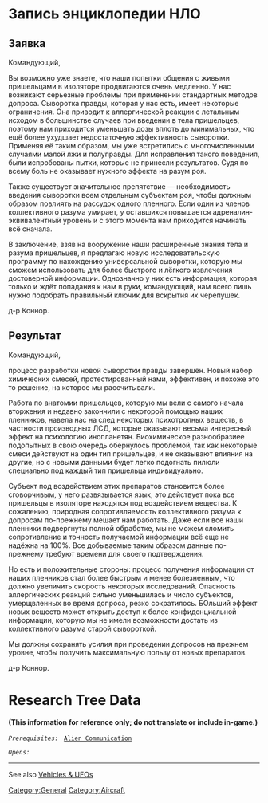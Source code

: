 # Запись энциклопедии НЛО

## Заявка

Командующий,

Вы возможно уже знаете, что наши попытки общения с живыми пришельцами в
изоляторе продвигаются очень медленно. У нас возникают серьезные
проблемы при применении стандартных методов допроса. Сыворотка правды,
которая у нас есть, имеет некоторые ограничения. Она приводит к
аллергической реакции с летальным исходом в большинстве случаев при
введении в тела пришельцев, поэтому нам приходится уменьшать дозы вплоть
до минимальных, что ещё более ухудшает недостаточную эффективность
сыворотки. Применяя её таким образом, мы уже встретились с
многочисленными случаями малой лжи и полуправды. Для исправления такого
поведения, были испробованы пытки, которые не принесли результатов. Судя
по всему боль не оказывает нужного эффекта на разум роя.

Также существует значительное препятствие — необходимость введения
сыворотки всем отдельным субъектам роя, чтобы должным образом повлиять
на рассудок одного пленного. Если один из членов коллективного разума
умирает, у оставшихся повышается адреналин-эквивалентный уровень и с
этого момента нам приходится начинать всё сначала.

В заключение, взяв на вооружение наши расширенные знания тела и разума
пришельцев, я предлагаю новую исследовательскую программу по нахождению
универсальной сыворотки, которую мы сможем использовать для более
быстрого и лёгкого извлечения достоверной информации. Однозначно у них
есть информация, которая только и ждёт попадания к нам в руки,
командующий, нам всего лишь нужно подобрать правильный ключик для
вскрытия их черепушек.

д-р Коннор.

## Результат

Командующий,

процесс разработки новой сыворотки правды завершён. Новый набор
химических смесей, протестированный нами, эффективен, и похоже это то
решение, на которое мы рассчитывали.

Работа по анатомии пришельцев, которую мы вели с самого начала вторжения
и недавно закончили с некоторой помощью наших пленников, навела нас на
след некоторых психотропных веществ, в частности производных ЛСД,
которые оказывают весьма интересный эффект на психологию инопланетян.
Биохимическое разнообразиее подопытных в свою очередь обернулось
проблемой, так как некоторые смеси действуют на один тип пришельцев, и
не оказывают влияния на другие, но с новыми данными будет легко
подогнать пилюли специально под каждый тип пришельца индивидуально.

Субъект под воздействием этих препаратов становится более сговорчивым, у
него развязывается язык, это действует пока все пришельцы в изоляторе
находятся под воздействием вещества. К сожалению, природная
сопротивляемость коллективного разума к допросам по-прежнему мешает нам
работать. Даже если все наши пленники подвергнуты полной обработке, мы
не можем сломить сопротивление и точность получаемой информации всё еще
не надёжна на 100%. Все добываемые таким образом данные по-прежнему
требуют времени для своего подтверждения.

Но есть и положительные стороны: процесс получения информации от наших
пленников стал более быстрым и менее болезненным, что должно увеличить
скорость некоторых исследований. Опасность аллергических реакций сильно
уменьшилась и число субъектов, умерщвленных во время допроса, резко
сократилось. БОльший эффект новых веществ может открыть доступ к более
конфиденциальной информации, которую мы не имели возможности достать из
коллективного разума старой сывороткой.

Мы должны сохранять усилия при проведении допросов на прежнем уровне,
чтобы получить максимальную пользу от новых препаратов.

д-р Коннор.

# Research Tree Data

**(This information for reference only; do not translate or include
in-game.)**

*`Prerequisites:`*
` `[`Alien Communication`](Research/Alien_Communication "wikilink")

*`Opens:`*

------------------------------------------------------------------------

See also [Vehicles & UFOs](Vehicles_&_UFOs "wikilink")

[Category:General](Category:General "wikilink")
[Category:Aircraft](Category:Aircraft "wikilink")